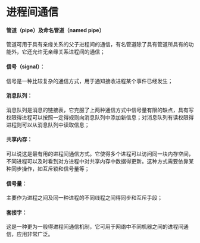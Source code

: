 

# 进程间通信

#### 管道（pipe）及命名管道（named pipe）

管道可用于具有亲缘关系的父子进程间的通信，有名管道除了具有管道所具有的功能外，它还允许无亲缘关系进程间的通信；

#### 信号（signal）：

信号是一种比较复杂的通信方式，用于通知接收进程某个事件已经发生；

#### 消息队列：

消息队列是消息的链接表，它克服了上两种通信方式中信号量有限的缺点，具有写权限得进程可以按照一定得规则向消息队列中添加新信息；对消息队列有读权限得进程则可以从消息队列中读取信息；

#### 共享内存：

可以说这是最有用的进程间通信方式。它使得多个进程可以访问同一块内存空间，不同进程可以及时看到对方进程中对共享内存中数据得更新。这种方式需要依靠某种同步操作，如互斥锁和信号量等；

#### 信号量：

主要作为进程之间及同一种进程的不同线程之间得同步和互斥手段；

#### 套接字：

这是一种更为一般得进程间通信机制，它可用于网络中不同机器之间的进程间通信，应用非常广泛。